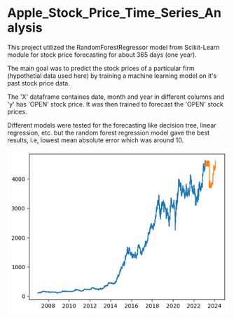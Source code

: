# Apple_Stock_Price_Time_Series_Analysis

This project utilized the RandomForestRegressor model from Scikit-Learn module for stock price forecasting for about 365 days (one year).

The main goal was to predict the stock prices of a particular firm (hypothetial data used here) by training a machine learning model on it's past stock price data.

The 'X' dataframe containes date, month and year in different columns and 'y' has 'OPEN' stock price. It was then trained to forecast the 'OPEN' stock prices.

Different models were tested for the forecasting like decision tree, linear regression, etc. but the random forest regression model gave the best results, i.e, lowest mean absolute error which was around 10. 

![Stock 'OPEN' prices Vs days](output.png)
